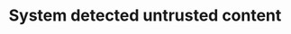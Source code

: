 ---
title: "System detected untrusted content"
description: "More information on why untrusted content marks an installation as unhealthy."
---
